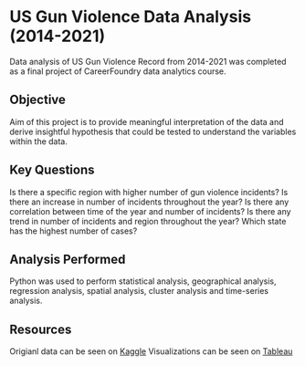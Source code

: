 # US Gun Violence Data Analysis (2014-2021) 
Data analysis of US Gun Violence Record from 2014-2021 was completed as a final project of CareerFoundry data analytics course. 

## Objective
Aim of this project is to provide meaningful interpretation of the data and derive insightful hypothesis that could be tested to understand the variables within the data. 

## Key Questions
Is there a specific region with higher number of gun violence incidents? Is there an increase in number of incidents throughout the year?
Is there any correlation between time of the year and number of incidents? Is there any trend in number of incidents and region throughout the year? Which state has the highest number of cases? 

## Analysis Performed
Python was used to perform statistical analysis, geographical analysis, regression analysis, spatial analysis, cluster analysis and time-series analysis.

## Resources
Origianl data can be seen on [Kaggle](https://www.kaggle.com/datasets/konivat/us-gun-violence-archive-2014)
Visualizations can be seen on [Tableau](https://public.tableau.com/app/profile/yeji.chun)
